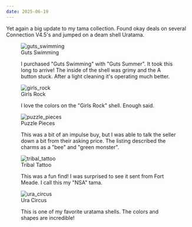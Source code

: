 ```yaml
---
date: 2025-06-19
---
```


Yet again a big update to my tama collection. Found okay deals on several Connection V4.5's and jumped on a deam shell Uratama.

<div class="shell-group">
    <figure>
        <img src="/assets/images/tama_collection/guts_swimming.jpeg" alt="guts_swimming" />
        <figcaption>Guts Swimming</figcaption>
        <p>I purchased "Guts Swimming" with "Guts Summer". It took this long to arrive! The inside of the shell was grimy and the A button stuck. After a light cleaning it's operating much better.</p>
    </figure>
    <figure>
        <img src="/assets/images/tama_collection/girls_rock.jpeg" alt="girls_rock" />
        <figcaption>Girls Rock</figcaption>
        <p>I love the colors on the "Girls Rock" shell. Enough said.</p>
    </figure>
    <figure>
        <img src="/assets/images/tama_collection/puzzle_pieces.jpeg" alt="puzzle_pieces" />
        <figcaption>Puzzle Pieces</figcaption>
        <p>This was a bit of an impulse buy, but I was able to talk the seller down a bit from their asking price. The listing described the charms as a "bee" and "green monster".</p>
    </figure>
    <figure>
        <img src="/assets/images/tama_collection/tribal_tattoo.jpeg" alt="tribal_tattoo" />
        <figcaption>Tribal Tattoo</figcaption>
        <p>This was a fun find! I was surprised to see it sent from Fort Meade. I call this my "NSA" tama.</p>
    </figure>
    <figure>
        <img src="/assets/images/tama_collection/ura_circus.jpeg" alt="ura_circus" />
        <figcaption>Ura Circus</figcaption>
        <p>This is one of my favorite uratama shells. The colors and shapes are incredible!</p>
    </figure>
</div>
